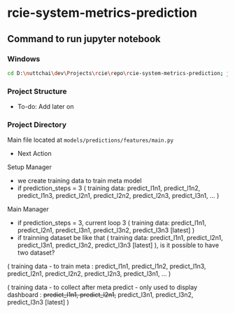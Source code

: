 # rcie-system-metrics-prediction

## Command to run jupyter notebook

### Windows

```bash
cd D:\nuttchai\dev\Projects\rcie\repo\rcie-system-metrics-prediction; jupyter notebook
```

### Project Structure

- To-do: Add later on

### Project Directory

Main file located at `models/predictions/features/main.py`

- Next Action

Setup Manager 
- we create training data to train meta model 
- if prediction_steps = 3 ( training data: predict_l1n1, predict_l1n2, predict_l1n3, predict_l2n1, predict_l2n2, predict_l2n3, predict_l3n1, ... )

Main Manager 
- if prediction_steps = 3, current loop 3 ( training data: predict_l1n1, predict_l2n1, predict_l3n1, predict_l3n2, predict_l3n3 [latest] )
- if trainning dataset be like that ( training data: predict_l1n1, predict_l2n1, predict_l3n1, predict_l3n2, predict_l3n3 [latest] ), is it possible to have two dataset?
  
( training data - to train meta : predict_l1n1, predict_l1n2, predict_l1n3, predict_l2n1, predict_l2n2, predict_l2n3, predict_l3n1, ... )

( training data - to collect after meta predict - only used to display dashboard : ~~predict_l1n1, predict_l2n1,~~ predict_l3n1, predict_l3n2, predict_l3n3 [latest] )
